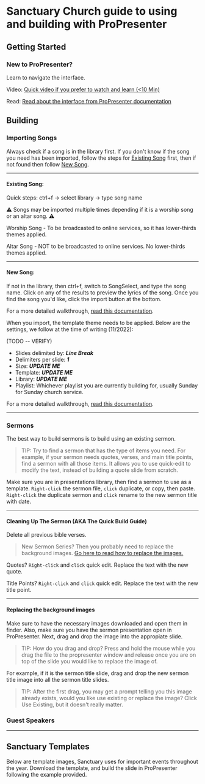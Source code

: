 # Sanctuary Church guide to using and building with ProPresenter 

## Getting Started
 ### New to ProPresenter?
 Learn to navigate the interface.
   
   Video:
     [Quick video if you prefer to watch and learn (<10 Min)](https://www.youtube.com/watch?v=s8ILR4lAJYA)
     
   Read: 
     [Read about the interface from ProPresenter documentation](https://learn.renewedvision.com/propresenter/interface)
     
## Building
 ### Importing Songs
 Always check if a song is in the library first. 
 If you don't know if the song you need has been imported, follow the steps for [Existing Song](/README.md#existing-song) first, then if not found then follow [New Song](/README.md#new-song).
 
 ---
 
 #### Existing Song:
 Quick steps: ctrl+f -> select library -> type song name
 
 :warning: Songs may be imported multiple times depending if it is a worship song or an altar song. :warning:
 
 Worship Song - To be broadcasted to online services, so it has lower-thirds themes applied. 
 
 Altar Song - NOT to be broadcasted to online services. No lower-thirds themes applied.

 ---

 #### New Song:
 If not in the library, then ctrl+f, switch to SongSelect, and type the song name. Click on any of the results to preview the lyrics of the song. Once you find the song you'd like, click the import button at the bottom. 
 
 For a more detailed walkthrough, [read this documentation](https://learn.renewedvision.com/propresenter/working-with-files#import-songselect).
 
 When you import, the template theme needs to be applied.
 Below are the settings, we follow at the time of writing (11/2022):
 
 (TODO -- VERIFY)
 
 - Slides delimited by: **_Line Break_**
 - Delimiters per slide: **_1_** 
 - Size: **_UPDATE ME_**
 - Template: **_UPDATE ME_**
 - Library: **_UPDATE ME_**
 - Playlist: Whichever playlist you are currently building for, usually Sunday for Sunday church service.
 
 For a more detailed walkthrough, [read this documentation](https://learn.renewedvision.com/propresenter/working-with-files#import-file).
 
 ---
 
### Sermons
 The best way to build sermons is to build using an existing sermon.
  >TIP: Try to find a sermon that has the type of items you need. For example, if your sermon needs quotes, verses, and main title points, find a sermon with all those items. It allows you to use quick-edit to modify the text, instead of building a quote slide from scratch. 
 
 Make sure you are in presentations library, then find a sermon to use as a template. ```Right-click``` the sermon file, ```click``` duplicate, or copy, then paste. ```Right-click``` the duplicate sermon and ```click``` rename to the new sermon title with date. 
 
 ---
 
#### Cleaning Up The Sermon (AKA The Quick Build Guide)
 Delete all previous bible verses. 
 
 > New Sermon Series? Then you probably need to replace the background images. [Go here to read how to replace the images.](/README.md#replacing-the-background-images) 

 Quotes? ```Right-click``` and ```click``` quick edit. Replace the text with the new quote.

 Title Points? ```Right-click``` and ```click``` quick edit. Replace the text with the new title point.
 
 ---
 
 #### Replacing the background images
 Make sure to have the necessary images downloaded and open them in finder. Also, make sure you have the sermon presentation open in ProPresenter. Next, drag and drop the image into the appropiate slide. 
 
 > TIP: How do you drag and drop? Press and hold the mouse while you drag the file to the propresenter window and release once you are on top of the slide you would like to replace the image of.  
 
 For example, if it is the sermon title slide, drag and drop the new sermon title image into all the sermon title slides.
 
 > TIP: After the first drag, you may get a prompt telling you this image already exists, would you like use existing or replace the image? Click Use Existing, but it doesn't really matter.
 
 ### Guest Speakers
 ---

## Sanctuary Templates
 Below are template images, Sanctuary uses for important events throughout the year. Download the template, and build the slide in ProPresenter following the example provided. 
